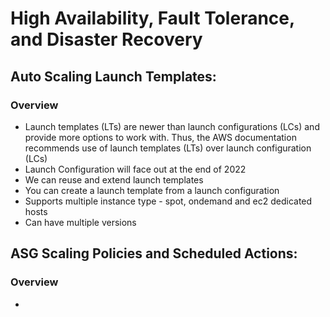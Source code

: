# High Availability, Fault Tolerance, and Disaster Recovery

## Auto Scaling Launch Templates:
### Overview
- Launch templates (LTs) are newer than launch configurations (LCs) and 
  provide more options to work with. Thus, the AWS documentation recommends 
  use of launch templates (LTs) over launch configuration (LCs)
- Launch Configuration will face out at the end of 2022
- We can reuse and extend launch templates
- You can create a launch template from a launch configuration
- Supports multiple instance type - spot, ondemand and ec2 dedicated hosts
- Can have multiple versions


## ASG Scaling Policies and Scheduled Actions: 
### Overview
- 



